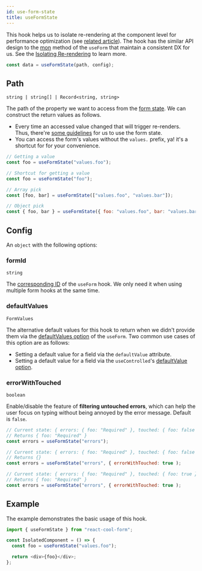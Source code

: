 ```yaml
---
id: use-form-state
title: useFormState
---
```


This hook helps us to isolate re-rendering at the component level for performance optimization (see [related article](https://overreacted.io/before-you-memo)). The hook has the similar API design to the [mon](../api-reference/use-form#mon) method of the `useForm` that maintain a consistent DX for us. See the [Isolating Re-rendering](../getting-started/form-state#isolating-re-rendering) to learn more.

```js
const data = useFormState(path, config);
```

## Path

`string | string[] | Record<string, string>`

The path of the property we want to access from the [form state](../getting-started/form-state#about-the-form-state). We can construct the return values as follows.

- Every time an accessed value changed that will trigger re-renders. Thus, there're [some guidelines](../getting-started/form-state#best-practices) for us to use the form state.
- You can access the form's values without the `values.` prefix, ya! it's a shortcut for for your convenience.

```js
// Getting a value
const foo = useFormState("values.foo");

// Shortcut for getting a value
const foo = useFormState("foo");

// Array pick
const [foo, bar] = useFormState(["values.foo", "values.bar"]);

// Object pick
const { foo, bar } = useFormState({ foo: "values.foo", bar: "values.bar" });
```

## Config

An `object` with the following options:

### formId

`string`

The [corresponding ID](../api-reference/use-form#id) of the `useForm` hook. We only need it when using multiple form hooks at the same time.

### defaultValues

`FormValues`

The alternative default values for this hook to return when we didn't provide them via the [defaultValues option](./use-form#defaultvalues) of the `useForm`. Two common use cases of this option are as follows:

- Setting a default value for a field via the `defaultValue` attribute.
- Setting a default value for a field via the `useControlled`'s [defaultValue option](./use-controlled#defaultvalue).

### errorWithTouched

`boolean`

Enable/disable the feature of **filtering untouched errors**, which can help the user focus on typing without being annoyed by the error message. Default is `false`.

```js
// Current state: { errors: { foo: "Required" }, touched: { foo: false } }
// Returns { foo: "Required" }
const errors = useFormState("errors");

// Current state: { errors: { foo: "Required" }, touched: { foo: false } }
// Returns {}
const errors = useFormState("errors", { errorWithTouched: true );

// Current state: { errors: { foo: "Required" }, touched: { foo: true } }
// Returns { foo: "Required" }
const errors = useFormState("errors", { errorWithTouched: true );
```

## Example

The example demonstrates the basic usage of this hook.

```js
import { useFormState } from "react-cool-form";

const IsolatedComponent = () => {
  const foo = useFormState("values.foo");

  return <div>{foo}</div>;
};
```
